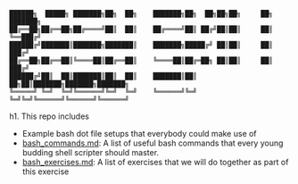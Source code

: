     ██████╗  █████╗ ███████╗██╗  ██╗    ███████╗██╗  ██╗██╗██╗     ██╗     ███████╗
    ██╔══██╗██╔══██╗██╔════╝██║  ██║    ██╔════╝██║ ██╔╝██║██║     ██║     ╚══███╔╝
    ██████╔╝███████║███████╗███████║    ███████╗█████╔╝ ██║██║     ██║       ███╔╝ 
    ██╔══██╗██╔══██║╚════██║██╔══██║    ╚════██║██╔═██╗ ██║██║     ██║      ███╔╝  
    ██████╔╝██║  ██║███████║██║  ██║    ███████║██║  ██╗██║███████╗███████╗███████╗
    ╚═════╝ ╚═╝  ╚═╝╚══════╝╚═╝  ╚═╝    ╚══════╝╚═╝  ╚═╝╚═╝╚══════╝╚══════╝╚══════╝
                                                                               

h1. This repo includes

* Example bash dot file setups that everybody could make use of
* [bash_commands.md](bash_commands.md): A list of useful bash commands that every young budding shell scripter should master. 
* [bash_exercises.md](bash_exercises.md): A list of exercises that we will do together as part of this exercise